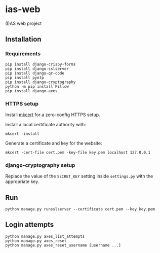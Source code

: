 # ias-web
(I)AS web project

## Installation

### Requirements
```
pip install django-crispy-forms
pip install django-sslserver
pip install django-qr-code
pip install pyotp
pip install django-cryptography
python -m pip install Pillow
pip install django-axes
```

### HTTPS setup
Install [mkcert](https://github.com/FiloSottile/mkcert) for a zero-config HTTPS setup.

Install a local certificate authority with:
```
mkcert -install
```

Generate a certificate and key for the website:
```
mkcert -cert-file cert.pem -key-file key.pem localhost 127.0.0.1
```

### django-cryptography setup
Replace the value of the `SECRET_KEY` setting inside `settings.py` with the appropriate key.

## Run
```
python manage.py runsslserver --certificate cert.pem --key key.pem
```

## Login attempts
```
python manage.py axes_list_attempts
python manage.py axes_reset
python manage.py axes_reset_username [username ...]
```
